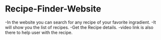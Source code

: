 # Recipe-Finder-Website

-In the website you can search for any recipe of your favorite ingradient.
-It will show you the list of recipes.
-Get the Recipe details.
-video link is also there to help user with the recipe.
